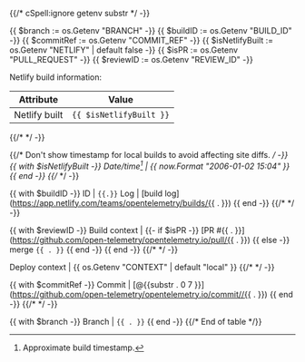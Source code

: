 {{/* cSpell:ignore getenv substr */ -}}

{{ $branch := os.Getenv "BRANCH" -}}
{{ $buildID := os.Getenv "BUILD_ID" -}}
{{ $commitRef := os.Getenv "COMMIT_REF" -}}
{{ $isNetlifyBuilt := os.Getenv "NETLIFY" | default false -}}
{{ $isPR := os.Getenv "PULL_REQUEST" -}}
{{ $reviewID := os.Getenv "REVIEW_ID" -}}

Netlify build information:

| Attribute | Value |
|---|---|
Netlify built | `{{ $isNetlifyBuilt }}`
{{/* */ -}}

{{/* Don't show timestamp for local builds to avoid affecting site diffs. */ -}}
{{ with $isNetlifyBuilt -}}
  Date/time[^date] | {{ now.Format "2006-01-02 15:04" }}
{{ end -}}
{{/* */ -}}

{{ with $buildID -}}
  ID | `{{.}}`
  Log | [build log](https://app.netlify.com/teams/opentelemetry/builds/{{ . }})
{{ end -}}
{{/* */ -}}

{{ with $reviewID -}}
  Build context |
  {{- if $isPR -}}
    [PR #{{ . }}](https://github.com/open-telemetry/opentelemetry.io/pull/{{ . }})
  {{ else -}}
    merge `{{ . }}`
  {{ end -}}
{{ end -}}
{{/* */ -}}

Deploy context | {{ os.Getenv "CONTEXT" | default "local" }}
{{/* */ -}}

{{ with $commitRef -}}
  Commit | [@{{substr . 0 7  }}](https://github.com/open-telemetry/opentelemetry.io/commit//{{ . }})
{{ end -}}
{{/* */ -}}

{{ with $branch -}}
  Branch | `{{ . }}`
{{ end -}}
{{/* End of table */}}

[^date]: Approximate build timestamp.
